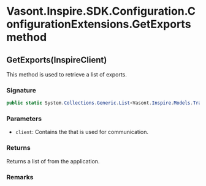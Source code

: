 # Vasont.Inspire.SDK.Configuration.ConfigurationExtensions.GetExports method
## GetExports(InspireClient)
This method is used to retrieve a list of exports.

### Signature
```csharp
public static System.Collections.Generic.List<Vasont.Inspire.Models.Transfers.ExportConfigurationModel> GetExports(InspireClient client)
```
### Parameters
- `client`: Contains the  that is used for communication.

### Returns
Returns a list of  from the application.
### Remarks

